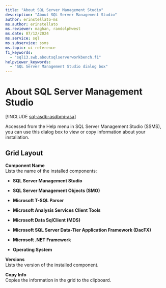 ```yaml
---
title: "About SQL Server Management Studio"
description: "About SQL Server Management Studio"
author: erinstellato-ms
ms.author: erinstellato
ms.reviewer: maghan, randolphwest
ms.date: 07/12/2024
ms.service: sql
ms.subservice: ssms
ms.topic: ui-reference
f1_keywords:
  - "sql13.swb.aboutsqlserverworkbench.f1"
helpviewer_keywords:
  - "SQL Server Management Studio dialog box"
---
```


# About SQL Server Management Studio
[!INCLUDE [sql-asdb-asdbmi-asa](../../includes/applies-to-version/sql-asdb-asdbmi-asa.md)]

Accessed from the Help menu in SQL Server Management Studio (SSMS), you can use this dialog box to view or copy information about your installation.  
  
## Grid Layout

**Component Name**  
Lists the name of the installed components:  
  
- **SQL Server Management Studio**  

- **SQL Server Management Objects (SMO)**  
  
- **Microsoft T-SQL Parser**

- **Microsoft Analysis Services Client Tools**  
  
- **Microsoft Data SqlClient (MDS)**  
  
- **Microsoft SQL Server Data-Tier Application Framework (DacFX)**  
  
- **Microsoft .NET Framework**  
  
- **Operating System**  
  
**Versions**  
Lists the version of the installed component.  
  
**Copy Info**  
Copies the information in the grid to the clipboard.
